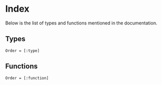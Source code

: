 # Index

Below is the list of types and functions mentioned in the documentation.

## Types

```@index
Order = [:type]
```

## Functions

```@index
Order = [:function]
```
